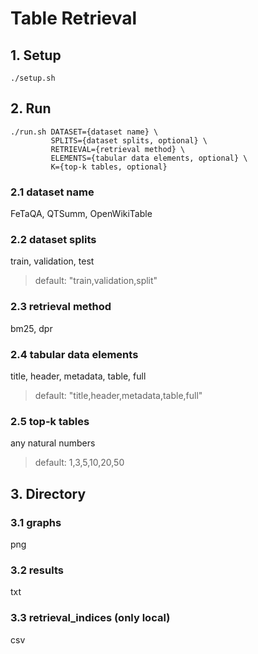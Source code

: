 # Table Retrieval

## 1. Setup

    ./setup.sh

## 2. Run

    ./run.sh DATASET={dataset name} \
             SPLITS={dataset splits, optional} \
             RETRIEVAL={retrieval method} \
             ELEMENTS={tabular data elements, optional} \
             K={top-k tables, optional}

### 2.1 dataset name

FeTaQA, QTSumm, OpenWikiTable

### 2.2 dataset splits

train, validation, test
> default: "train,validation,split"

### 2.3 retrieval method

bm25, dpr

### 2.4 tabular data elements

title, header, metadata, table, full
> default: "title,header,metadata,table,full"

### 2.5 top-k tables

any natural numbers
> default: 1,3,5,10,20,50

## 3. Directory

### 3.1 graphs

png

### 3.2 results

txt

### 3.3 retrieval_indices (only local)

csv
